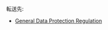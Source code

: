 <div>

転送先:

-   [General Data Protection Regulation](/General_Data_Protection_Regulation "General Data Protection Regulation")

</div>

<div>

</div>
